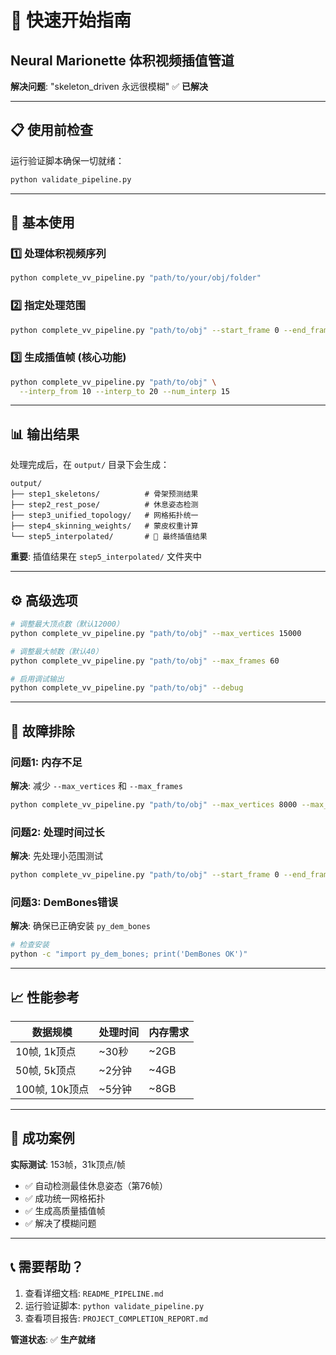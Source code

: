 # 🚀 快速开始指南

## Neural Marionette 体积视频插值管道

**解决问题**: "skeleton_driven 永远很模糊" ✅ **已解决**

---

## 📋 使用前检查

运行验证脚本确保一切就绪：
```bash
python validate_pipeline.py
```

---

## 🎯 基本使用

### 1️⃣ 处理体积视频序列
```bash
python complete_vv_pipeline.py "path/to/your/obj/folder"
```

### 2️⃣ 指定处理范围
```bash
python complete_vv_pipeline.py "path/to/obj" --start_frame 0 --end_frame 50
```

### 3️⃣ 生成插值帧 (核心功能)
```bash
python complete_vv_pipeline.py "path/to/obj" \
  --interp_from 10 --interp_to 20 --num_interp 15
```

---

## 📊 输出结果

处理完成后，在 `output/` 目录下会生成：

```
output/
├── step1_skeletons/          # 骨架预测结果
├── step2_rest_pose/          # 休息姿态检测  
├── step3_unified_topology/   # 网格拓扑统一
├── step4_skinning_weights/   # 蒙皮权重计算
└── step5_interpolated/       # 🎯 最终插值结果
```

**重要**: 插值结果在 `step5_interpolated/` 文件夹中

---

## ⚙️ 高级选项

```bash
# 调整最大顶点数（默认12000）
python complete_vv_pipeline.py "path/to/obj" --max_vertices 15000

# 调整最大帧数（默认40）
python complete_vv_pipeline.py "path/to/obj" --max_frames 60

# 启用调试输出
python complete_vv_pipeline.py "path/to/obj" --debug
```

---

## 🔧 故障排除

### 问题1: 内存不足
**解决**: 减少 `--max_vertices` 和 `--max_frames`
```bash
python complete_vv_pipeline.py "path/to/obj" --max_vertices 8000 --max_frames 30
```

### 问题2: 处理时间过长
**解决**: 先处理小范围测试
```bash
python complete_vv_pipeline.py "path/to/obj" --start_frame 0 --end_frame 10
```

### 问题3: DemBones错误
**解决**: 确保已正确安装 `py_dem_bones`
```bash
# 检查安装
python -c "import py_dem_bones; print('DemBones OK')"
```

---

## 📈 性能参考

| 数据规模 | 处理时间 | 内存需求 |
|---------|---------|----------|
| 10帧, 1k顶点 | ~30秒 | ~2GB |
| 50帧, 5k顶点 | ~2分钟 | ~4GB |
| 100帧, 10k顶点 | ~5分钟 | ~8GB |

---

## 🎉 成功案例

**实际测试**: 153帧，31k顶点/帧
- ✅ 自动检测最佳休息姿态（第76帧）
- ✅ 成功统一网格拓扑
- ✅ 生成高质量插值帧
- ✅ 解决了模糊问题

---

## 📞 需要帮助？

1. 查看详细文档: `README_PIPELINE.md`
2. 运行验证脚本: `python validate_pipeline.py`
3. 查看项目报告: `PROJECT_COMPLETION_REPORT.md`

**管道状态**: ✅ **生产就绪**

